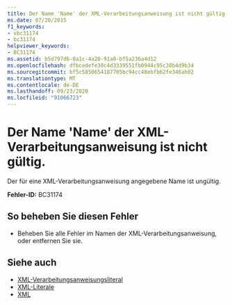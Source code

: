 ```yaml
---
title: Der Name 'Name' der XML-Verarbeitungsanweisung ist nicht gültig.
ms.date: 07/20/2015
f1_keywords:
- vbc31174
- bc31174
helpviewer_keywords:
- BC31174
ms.assetid: b5d797d6-0a1c-4a20-91a0-bf5a236a4d12
ms.openlocfilehash: dfbcedefe30c4d3339551fb0944c95c38b4d9b34
ms.sourcegitcommit: bf5c5850654187705bc94cc40ebfb62fe346ab02
ms.translationtype: MT
ms.contentlocale: de-DE
ms.lasthandoff: 09/23/2020
ms.locfileid: "91066723"
---
```

# <a name="xml-processing-instruction-name-name-is-not-valid"></a>Der Name 'Name' der XML-Verarbeitungsanweisung ist nicht gültig.

Der für eine XML-Verarbeitungsanweisung angegebene Name ist ungültig.  
  
 **Fehler-ID:** BC31174  
  
## <a name="to-correct-this-error"></a>So beheben Sie diesen Fehler  
  
- Beheben Sie alle Fehler im Namen der XML-Verarbeitungsanweisung, oder entfernen Sie sie.  
  
## <a name="see-also"></a>Siehe auch

- [XML-Verarbeitungsanweisungsliteral](../language-reference/xml-literals/xml-processing-instruction-literal.md)
- [XML-Literale](../language-reference/xml-literals/index.md)
- [XML](../programming-guide/language-features/xml/index.md)
